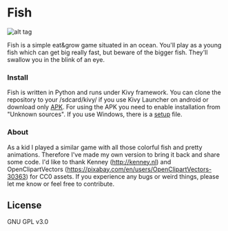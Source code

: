 # Fish
![alt tag](https://raw.github.com/KeyWeeUsr/Fish/master/screen.png)

Fish is a simple eat&grow game situated in an ocean. You'll play as a young fish which can get big really fast, but beware of the bigger fish. They'll swallow you in the blink of an eye.

### Install

Fish is written in Python and runs under Kivy framework.
You can clone the repository to your /sdcard/kivy/ if you use Kivy Launcher on android or download only [APK](https://github.com/KeyWeeUsr/Fish/tree/master/bin). For using the APK you need to enable installation from "Unknown sources".
If you use Windows, there is a [setup](https://github.com/KeyWeeUsr/Fish/tree/master/bin) file.

### About
As a kid I played a similar game with all those colorful fish and pretty animations. Therefore I've made my own version to bring it back and share some code.
I'd like to thank Kenney (http://kenney.nl) and OpenClipartVectors (https://pixabay.com/en/users/OpenClipartVectors-30363) for CC0 assets. If you experience any bugs or weird things, please let me know or feel free to contribute.

License
-------
GNU GPL v3.0
